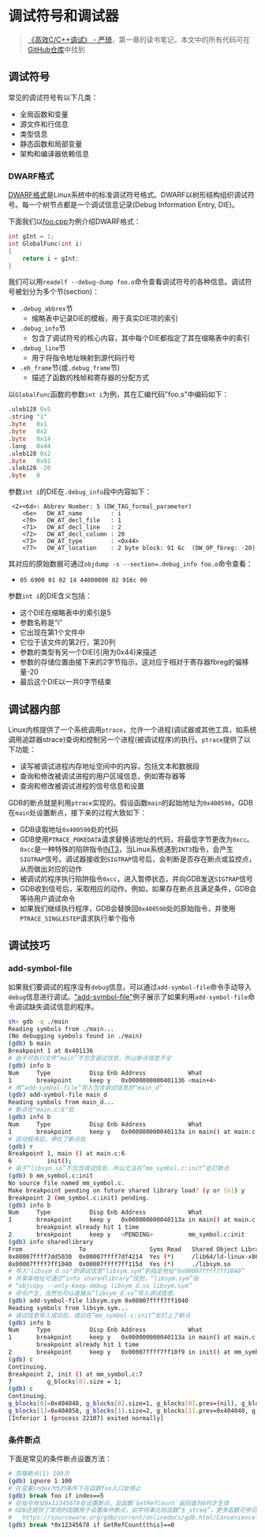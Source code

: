 # 调试符号和调试器

> [《高效C/C++调试》 - 严琦](http://www.tup.tsinghua.edu.cn/Wap/tsxqy.aspx?id=10204101)，第一章的读书笔记，本文中的所有代码可在[GitHub仓库](https://github.com/LittleBee1024/learning_book/tree/main/docs/booknotes/cpp_debug/01/code)中找到

## 调试符号

常见的调试符号有以下几类：

* 全局函数和变量
* 源文件和行信息
* 类型信息
* 静态函数和局部变量
* 架构和编译器依赖信息

### DWARF格式

[DWARF格式](https://dwarfstd.org/)是Linux系统中的标准调试符号格式。DWARF以树形结构组织调试符号。每一个树节点都是一个调试信息记录(Debug Information Entry, DIE)。

下面我们以[foo.cpp](https://github.com/LittleBee1024/learning_book/tree/main/docs/booknotes/cpp_debug/01/code/dwarf/foo.cpp)为例介绍DWARF格式：

```cpp linenums="1"
int gInt = 1;
int GlobalFunc(int i)
{
    return i + gInt;
}
```

我们可以用`readelf --debug-dump foo.o`命令查看调试符号的各种信息。调试符号被划分为多个节(section)：

* `.debug_abbrev`节
    * 缩略表中记录DIE的模板，用于真实DIE项的索引
* `.debug_info`节
    * 包含了调试符号的核心内容，其中每个DIE都指定了其在缩略表中的索引
* `.debug_line`节
    * 用于将指令地址映射到源代码行号
* `.eh_frame`节(或`.debug_frame`节)
    * 描述了函数的栈帧和寄存器的分配方式

以`GlobalFunc`函数的参数`int i`为例，其在汇编代码"foo.s"中编码如下：

```asm
.uleb128 0x5
.string	"i"
.byte	0x1
.byte	0x2
.byte	0x14
.long	0x44
.uleb128 0x2
.byte	0x91
.sleb128 -20
.byte	0
```

参数`int i`的DIE在`.debug_info`段中内容如下：
```
 <2><6d>: Abbrev Number: 5 (DW_TAG_formal_parameter)
    <6e>   DW_AT_name        : i
    <70>   DW_AT_decl_file   : 1
    <71>   DW_AT_decl_line   : 2
    <72>   DW_AT_decl_column : 20
    <73>   DW_AT_type        : <0x44>
    <77>   DW_AT_location    : 2 byte block: 91 6c 	(DW_OP_fbreg: -20)
```

其对应的原始数据可通过`objdump -s --section=.debug_info foo.o`命令查看：

* `05 6900 01 02 14 44000000 02 916c 00`

参数`int i`的DIE含义包括：

* 这个DIE在缩略表中的索引是5
* 参数名称是“i”
* 它出现在第1个文件中
* 它位于该文件的第2行，第20列
* 参数的类型有另一个DIE(引用为0x44)来描述
* 参数的存储位置由接下来的2字节指示，这对应于相对于寄存器fbreg的偏移量-20
* 最后这个DIE以一共0字节结束

## 调试器内部

Linux内核提供了一个系统调用`ptrace`，允许一个进程(调试器或其他工具，如系统调用追踪器strace)查询和控制另一个进程(被调试程序)的执行。`ptrace`提供了以下功能：

* 读写被调试进程内存地址空间中的内容，包括文本和数据段
* 查询和修改被调试进程的用户区域信息，例如寄存器等
* 查询和修改被调试进程的信号信息和设置

GDB的断点就是利用`ptrace`实现的。假设函数`main`的起始地址为`0x400590`，GDB在`main`处设置断点，接下来的过程大致如下：

* GDB读取地址`0x400590`处的代码
* GDB使用`PTRACE_POKEDATA`请求替换该地址的代码，将最低字节更改为`0xcc`。`0xcc`是一种特殊的陷阱指令[INT3](https://stackoverflow.com/questions/61816297/what-is-int-3-really-supposed-to-do)，当Linux系统遇到`INT3`指令，会产生`SIGTRAP`信号。调试器接收到`SIGTRAP`信号后，会判断是否存在断点或监控点，从而做出对应的动作
* 被调试的程序执行陷阱指令`0xcc`，进入暂停状态，并向GDB发送`SIGTRAP`信号
* GDB收到信号后，采取相应的动作。例如，如果存在断点且满足条件，GDB会等待用户调试命令
* 如果我们继续执行程序，GDB会替换回`0x400590`处的原始指令，并使用`PTRACE_SINGLESTEP`请求执行单个指令

## 调试技巧

### add-symbol-file

如果我们要调试的程序没有`debug`信息，可以通过`add-symbol-file`命令手动导入`debug`信息进行调试。["add-symbol-file"](https://github.com/LittleBee1024/learning_book/tree/main/docs/booknotes/cpp_debug/01/code/add-symbol-file)例子展示了如果利用`add-symbol-file`命令调试缺失调试信息的程序。

```bash
sh> gdb -q ./main
Reading symbols from ./main...
(No debugging symbols found in ./main)
(gdb) b main
Breakpoint 1 at 0x401136
# 由于可执行文件“main”不包含调试信息，所以断点信息不全
(gdb) info b
Num     Type           Disp Enb Address            What
1       breakpoint     keep y   0x0000000000401136 <main+4>
# 用“add-symbol-file”导入包含调试信息的“main_d”
(gdb) add-symbol-file main_d
Reading symbols from main_d...
# 断点在"main.c:6"处
(gdb) info b
Num     Type           Disp Enb Address            What
1       breakpoint     keep y   0x000000000040113a in main() at main.c:6
# 启动程序后，停在了断点处
(gdb) r
Breakpoint 1, main () at main.c:6
6          init();
# 由于“libsym.so”不包含调试信息，所以无法在“mm_symbol.c:init”处打断点
(gdb) b mm_symbol.c:init
No source file named mm_symbol.c.
Make breakpoint pending on future shared library load? (y or [n]) y
Breakpoint 2 (mm_symbol.c:init) pending.
(gdb) info b
Num     Type           Disp Enb Address            What
1       breakpoint     keep y   0x000000000040113a in main() at main.c:6
        breakpoint already hit 1 time
2       breakpoint     keep y   <PENDING>          mm_symbol.c:init
(gdb) info sharedlibrary 
From                To                  Syms Read   Shared Object Library
0x00007ffff7dd5030  0x00007ffff7df4214  Yes (*)     /lib64/ld-linux-x86-64.so.2
0x00007ffff7ff1040  0x00007ffff7ff115d  Yes (*)     ./libsym.so
# 导入"libsym_d.so"的调试信息“libsym.sym”到指定地址“0x00007ffff7ff1040”
# 共享库地址可通过“info sharedlibrary”找到，“libsym.sym”由
# “objcopy --only-keep-debug libsym_d.so libsym.sym”
# 命令产生，当然也可以直接从“libsym_d.so”导入调试信息。
(gdb) add-symbol-file libsym.sym 0x00007ffff7ff1040
Reading symbols from libsym.sym...
# 调试信息导入成功后，成功在“mm_symbol.c:init”处打上了断点
(gdb) info b
Num     Type           Disp Enb Address            What
1       breakpoint     keep y   0x000000000040113a in main() at main.c:6
        breakpoint already hit 1 time
2       breakpoint     keep y   0x00007ffff7ff10f9 in init() at mm_symbol.c:7
(gdb) c
Continuing.
Breakpoint 2, init () at mm_symbol.c:7
7          g_blocks[0].size = 1;
(gdb) c
Continuing.
g_blocks[0]=0x404040, g_blocks[0].size=1, g_blocks[0].prev=(nil), g_blocks[0].next=0x404058
g_blocks[1]=0x404058, g_blocks[1].size=2, g_blocks[1].prev=0x404040, g_blocks[1].next=(nil)
[Inferior 1 (process 22107) exited normally]
```

### 条件断点

下面是常见的条件断点设置方法：

```bash
# 忽略断点(1) 100次
(gdb) ignore 1 100
# 在变量index为5的条件下在函数foo入口处停止
(gdb) break foo if index==5
# 在指令地址0x12345678处设置断点，且函数`GetRefCount`返回值为0时才生效
# GDB还提供了常用的函数用于设置条件断点，如字符串比较函数“$_streq”，更多函数可参见：
#   https://sourceware.org/gdb/current/onlinedocs/gdb.html/Convenience-Funs.html
(gdb) break *0x12345678 if GetRefCount(this)==0
```
